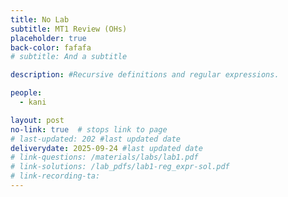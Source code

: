 ```yaml
---
title: No Lab
subtitle: MT1 Review (OHs)
placeholder: true
back-color: fafafa
# subtitle: And a subtitle

description: #Recursive definitions and regular expressions.  

people:
  - kani

layout: post
no-link: true  # stops link to page 
# last-updated: 202 #last updated date
deliverydate: 2025-09-24 #last updated date
# link-questions: /materials/labs/lab1.pdf
# link-solutions: /lab_pdfs/lab1-reg_expr-sol.pdf
# link-recording-ta:
---
```


